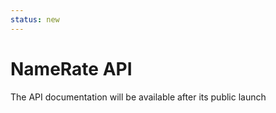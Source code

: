 ```yaml
---
status: new
---
```


# NameRate API

The API documentation will be available after its public launch
